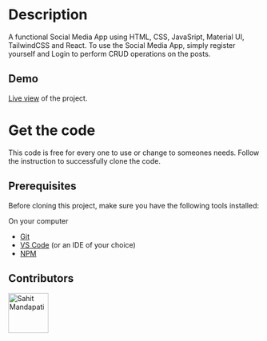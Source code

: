 # Description

A functional Social Media App using HTML, CSS, JavaSript, Material UI, TailwindCSS and React.
To use the Social Media App, simply register yourself and Login to perform CRUD operations on the posts.


## Demo

[Live view](https://re-moter.netlify.app/) of the project.

# Get the code

This code is free for every one to use or change to someones needs. Follow the instruction to successfully clone the code.

## Prerequisites

Before cloning this project, make sure you have the following tools installed:

On your computer

- [Git](https://git-scm.com/downloads)
- [VS Code](https://code.visualstudio.com/download) (or an IDE of your choice)
- [NPM](https://docs.npmjs.com/cli/v6/commands/npm-install/)



## Contributors

[//]: contributor-faces

<a href="[https://github.com/YuriDevAT](https://github.com/sahitm)"><img src="https://avatars.githubusercontent.com/u/67734756?v=4" title="Sahit Mandapati" width="80" height="80"></a>

[//]: contributor-faces
